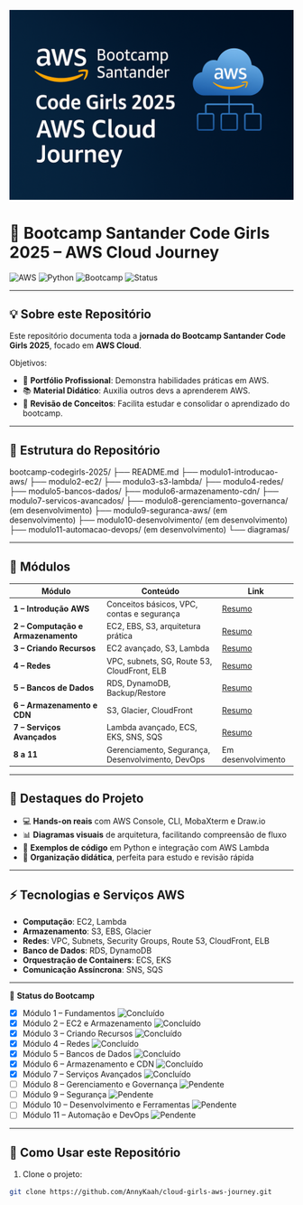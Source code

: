 <p align="center">
  <img src="/extras/banner.png" alt="AWS Cloud Bootcamp" width="800"/>
</p>

# 🚀 Bootcamp Santander Code Girls 2025 – AWS Cloud Journey

![AWS](https://img.shields.io/badge/AWS-Cloud-orange?logo=amazon-aws&style=flat-square)
![Python](https://img.shields.io/badge/Python-3.9-blue?logo=python&style=flat-square)
![Bootcamp](https://img.shields.io/badge/Bootcamp-CodeGirls-pink?style=flat-square)
![Status](https://img.shields.io/badge/Status-In%20Progress-yellow?style=flat-square)

---

## 💡 Sobre este Repositório

Este repositório documenta toda a **jornada do Bootcamp Santander Code Girls 2025**, focado em **AWS Cloud**.  

Objetivos:

- 💼 **Portfólio Profissional**: Demonstra habilidades práticas em AWS.  
- 📚 **Material Didático**: Auxilia outros devs a aprenderem AWS.  
- 🔄 **Revisão de Conceitos**: Facilita estudar e consolidar o aprendizado do bootcamp.

---

## 📂 Estrutura do Repositório

bootcamp-codegirls-2025/
├── README.md
├── modulo1-introducao-aws/
├── modulo2-ec2/
├── modulo3-s3-lambda/
├── modulo4-redes/
├── modulo5-bancos-dados/
├── modulo6-armazenamento-cdn/
├── modulo7-servicos-avancados/
├── modulo8-gerenciamento-governanca/ (em desenvolvimento)
├── modulo9-seguranca-aws/ (em desenvolvimento)
├── modulo10-desenvolvimento/ (em desenvolvimento)
├── modulo11-automacao-devops/ (em desenvolvimento)
└── diagramas/


---

## 🌟 Módulos

| Módulo | Conteúdo | Link |
|--------|----------|------|
| **1 – Introdução AWS** | Conceitos básicos, VPC, contas e segurança | [Resumo](modulo1-introducao-aws/resumo.md) |
| **2 – Computação e Armazenamento** | EC2, EBS, S3, arquitetura prática | [Resumo](modulo2-ec2/resumo.md) |
| **3 – Criando Recursos** | EC2 avançado, S3, Lambda | [Resumo](modulo3-s3-lambda/resumo.md) |
| **4 – Redes** | VPC, subnets, SG, Route 53, CloudFront, ELB | [Resumo](modulo4-redes/resumo.md) |
| **5 – Bancos de Dados** | RDS, DynamoDB, Backup/Restore | [Resumo](modulo5-bancos-dados/resumo.md) |
| **6 – Armazenamento e CDN** | S3, Glacier, CloudFront | [Resumo](modulo6-armazenamento-cdn/resumo.md) |
| **7 – Serviços Avançados** | Lambda avançado, ECS, EKS, SNS, SQS | [Resumo](modulo7-servicos-avancados/resumo.md) |
| **8 a 11** | Gerenciamento, Segurança, Desenvolvimento, DevOps | Em desenvolvimento |

---

## 🎨 Destaques do Projeto

- 💻 **Hands-on reais** com AWS Console, CLI, MobaXterm e Draw.io  
- 📊 **Diagramas visuais** de arquitetura, facilitando compreensão de fluxo  
- 🐍 **Exemplos de código** em Python e integração com AWS Lambda  
- 📖 **Organização didática**, perfeita para estudo e revisão rápida

---

## ⚡ Tecnologias e Serviços AWS

- **Computação**: EC2, Lambda  
- **Armazenamento**: S3, EBS, Glacier  
- **Redes**: VPC, Subnets, Security Groups, Route 53, CloudFront, ELB  
- **Banco de Dados**: RDS, DynamoDB  
- **Orquestração de Containers**: ECS, EKS  
- **Comunicação Assíncrona**: SNS, SQS  

---

🌟 **Status do Bootcamp**

- [x] Módulo 1 – Fundamentos ![Concluído](https://img.shields.io/badge/Status-Concluído-brightgreen)
- [x] Módulo 2 – EC2 e Armazenamento ![Concluído](https://img.shields.io/badge/Status-Concluído-brightgreen)
- [x] Módulo 3 – Criando Recursos ![Concluído](https://img.shields.io/badge/Status-Concluído-brightgreen)
- [x] Módulo 4 – Redes ![Concluído](https://img.shields.io/badge/Status-Concluído-brightgreen)
- [x] Módulo 5 – Bancos de Dados ![Concluído](https://img.shields.io/badge/Status-Concluído-brightgreen)
- [x] Módulo 6 – Armazenamento e CDN ![Concluído](https://img.shields.io/badge/Status-Concluído-brightgreen)
- [x] Módulo 7 – Serviços Avançados ![Concluído](https://img.shields.io/badge/Status-Concluído-brightgreen)
- [ ] Módulo 8 – Gerenciamento e Governança ![Pendente](https://img.shields.io/badge/Status-Pendente-lightgrey)
- [ ] Módulo 9 – Segurança ![Pendente](https://img.shields.io/badge/Status-Pendente-lightgrey)
- [ ] Módulo 10 – Desenvolvimento e Ferramentas ![Pendente](https://img.shields.io/badge/Status-Pendente-lightgrey)
- [ ] Módulo 11 – Automação e DevOps ![Pendente](https://img.shields.io/badge/Status-Pendente-lightgrey)

---

## 🚀 Como Usar este Repositório

1. Clone o projeto:

```bash
git clone https://github.com/AnnyKaah/cloud-girls-aws-journey.git

